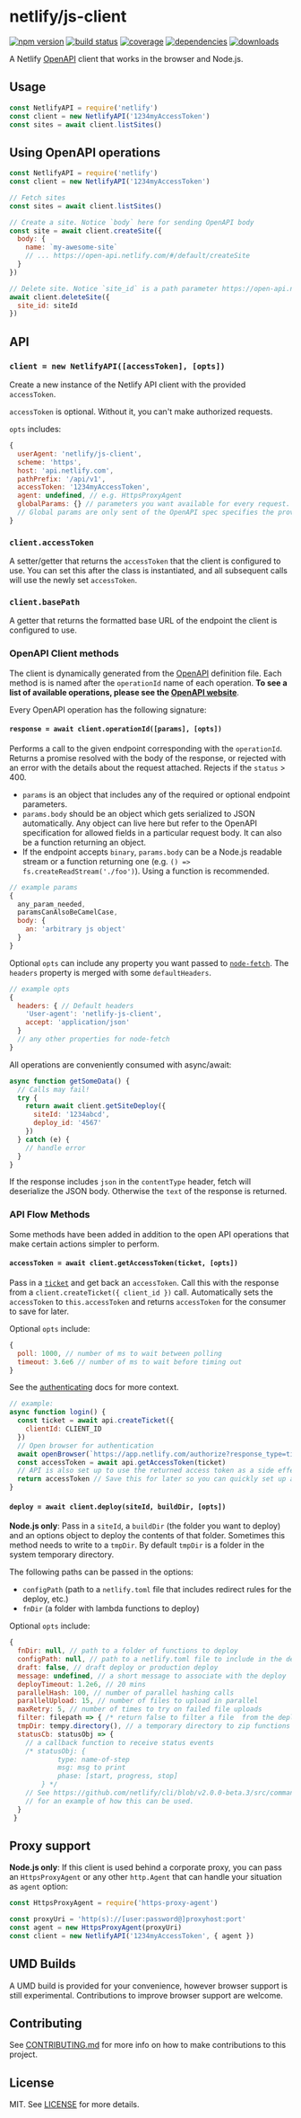 # netlify/js-client

[![npm version][npm-img]][npm] [![build status][build-img]][build]
[![coverage][coverage-img]][coverage] [![dependencies][david-img]][david] [![downloads][dl-img]][dl]

A Netlify [OpenAPI](https://github.com/netlify/open-api) client that works in the browser and Node.js.

## Usage

```js
const NetlifyAPI = require('netlify')
const client = new NetlifyAPI('1234myAccessToken')
const sites = await client.listSites()
```

## Using OpenAPI operations

```js
const NetlifyAPI = require('netlify')
const client = new NetlifyAPI('1234myAccessToken')

// Fetch sites
const sites = await client.listSites()

// Create a site. Notice `body` here for sending OpenAPI body
const site = await client.createSite({
  body: {
    name: `my-awesome-site`
    // ... https://open-api.netlify.com/#/default/createSite
  }
})

// Delete site. Notice `site_id` is a path parameter https://open-api.netlify.com/#/default/deleteSite
await client.deleteSite({
  site_id: siteId
})
```

## API

### `client = new NetlifyAPI([accessToken], [opts])`

Create a new instance of the Netlify API client with the provided `accessToken`.

`accessToken` is optional. Without it, you can't make authorized requests.

`opts` includes:

```js
{
  userAgent: 'netlify/js-client',
  scheme: 'https',
  host: 'api.netlify.com',
  pathPrefix: '/api/v1',
  accessToken: '1234myAccessToken',
  agent: undefined, // e.g. HttpsProxyAgent
  globalParams: {} // parameters you want available for every request.
  // Global params are only sent of the OpenAPI spec specifies the provided params.
}
```

### `client.accessToken`

A setter/getter that returns the `accessToken` that the client is configured to use. You can set this after the class is instantiated, and all subsequent calls will use the newly set `accessToken`.

### `client.basePath`

A getter that returns the formatted base URL of the endpoint the client is configured to use.

### OpenAPI Client methods

The client is dynamically generated from the [OpenAPI](https://github.com/netlify/open-api) definition file. Each method is is named after the `operationId` name of each operation. **To see a list of available operations, please see the [OpenAPI website](https://open-api.netlify.com/)**.

Every OpenAPI operation has the following signature:

#### `response = await client.operationId([params], [opts])`

Performs a call to the given endpoint corresponding with the `operationId`. Returns a promise resolved with the body of the response, or rejected with an error with the details about the request attached. Rejects if the `status` > 400.

- `params` is an object that includes any of the required or optional endpoint parameters.
- `params.body` should be an object which gets serialized to JSON automatically. Any object can live here but refer to the OpenAPI specification for allowed fields in a particular request body. It can also be a function returning an object.
- If the endpoint accepts `binary`, `params.body` can be a Node.js readable stream or a function returning one (e.g. `() => fs.createReadStream('./foo')`). Using a function is recommended.

```js
// example params
{
  any_param_needed,
  paramsCanAlsoBeCamelCase,
  body: {
    an: 'arbitrary js object'
  }
}
```

Optional `opts` can include any property you want passed to [`node-fetch`](https://github.com/bitinn/node-fetch). The `headers` property is merged with some `defaultHeaders`.

```js
// example opts
{
  headers: { // Default headers
    'User-agent': 'netlify-js-client',
    accept: 'application/json'
  }
  // any other properties for node-fetch
}
```

All operations are conveniently consumed with async/await:

```js
async function getSomeData() {
  // Calls may fail!
  try {
    return await client.getSiteDeploy({
      siteId: '1234abcd',
      deploy_id: '4567'
    })
  } catch (e) {
    // handle error
  }
}
```

If the response includes `json` in the `contentType` header, fetch will deserialize the JSON body. Otherwise the `text` of the response is returned.

### API Flow Methods

Some methods have been added in addition to the open API operations that make certain actions simpler to perform.

#### `accessToken = await client.getAccessToken(ticket, [opts])`

Pass in a [`ticket`](https://open-api.netlify.com/#model-ticket) and get back an `accessToken`. Call this with the response from a `client.createTicket({ client_id })` call. Automatically sets the `accessToken` to `this.accessToken` and returns `accessToken` for the consumer to save for later.

Optional `opts` include:

```js
{
  poll: 1000, // number of ms to wait between polling
  timeout: 3.6e6 // number of ms to wait before timing out
}
```

See the [authenticating](https://www.netlify.com/docs/api/#authenticating) docs for more context.

```js
// example:
async function login() {
  const ticket = await api.createTicket({
    clientId: CLIENT_ID
  })
  // Open browser for authentication
  await openBrowser(`https://app.netlify.com/authorize?response_type=ticket&ticket=${ticket.id}`)
  const accessToken = await api.getAccessToken(ticket)
  // API is also set up to use the returned access token as a side effect
  return accessToken // Save this for later so you can quickly set up an authenticated client
}
```

#### `deploy = await client.deploy(siteId, buildDir, [opts])`

**Node.js only**: Pass in a `siteId`, a `buildDir` (the folder you want to deploy) and an options object to deploy the contents of that folder.
Sometimes this method needs to write to a `tmpDir`. By default `tmpDir` is a folder in the system temporary directory.

The following paths can be passed in the options:

- `configPath` (path to a `netlify.toml` file that includes redirect rules for the deploy, etc.)
- `fnDir` (a folder with lambda functions to deploy)

Optional `opts` include:

```js
{
  fnDir: null, // path to a folder of functions to deploy
  configPath: null, // path to a netlify.toml file to include in the deploy (e.g. redirect support for manual deploys)
  draft: false, // draft deploy or production deploy
  message: undefined, // a short message to associate with the deploy
  deployTimeout: 1.2e6, // 20 mins
  parallelHash: 100, // number of parallel hashing calls
  parallelUpload: 15, // number of files to upload in parallel
  maxRetry: 5, // number of times to try on failed file uploads
  filter: filepath => { /* return false to filter a file  from the deploy */ },
  tmpDir: tempy.directory(), // a temporary directory to zip functions into
  statusCb: statusObj => {
    // a callback function to receive status events
    /* statusObj: {
            type: name-of-step
            msg: msg to print
            phase: [start, progress, stop]
        } */
    // See https://github.com/netlify/cli/blob/v2.0.0-beta.3/src/commands/deploy.js#L161-L195
    // for an example of how this can be used.
  }
 }
```

## Proxy support

**Node.js only**: If this client is used behind a corporate proxy, you can pass an `HttpsProxyAgent` or any other `http.Agent` that can handle your situation as `agent` option:

```js
const HttpsProxyAgent = require('https-proxy-agent')

const proxyUri = 'http(s)://[user:password@]proxyhost:port'
const agent = new HttpsProxyAgent(proxyUri)
const client = new NetlifyAPI('1234myAccessToken', { agent })
```

## UMD Builds

A UMD build is provided for your convenience, however browser support is still experimental. Contributions to improve browser support are welcome.

## Contributing

See [CONTRIBUTING.md](CONTRIBUTING.md) for more info on how to make contributions to this project.

## License

MIT. See [LICENSE](LICENSE) for more details.

[npm-img]: https://img.shields.io/npm/v/netlify.svg
[npm]: https://npmjs.org/package/netlify
[build-img]: https://github.com/netlify/js-client/workflows/Build/badge.svg
[build]: https://github.com/netlify/js-client/actions
[dl-img]: https://img.shields.io/npm/dm/netlify.svg
[dl]: https://npmjs.org/package/netlify
[coverage-img]: https://codecov.io/gh/netlify/js-client/branch/master/graph/badge.svg
[coverage]: https://codecov.io/gh/netlify/js-client
[david-img]: https://david-dm.org/netlify/js-client/status.svg
[david]: https://david-dm.org/netlify/js-client
